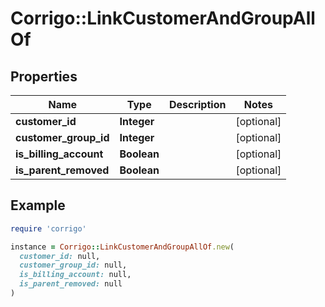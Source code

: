 # Corrigo::LinkCustomerAndGroupAllOf

## Properties

| Name | Type | Description | Notes |
| ---- | ---- | ----------- | ----- |
| **customer_id** | **Integer** |  | [optional] |
| **customer_group_id** | **Integer** |  | [optional] |
| **is_billing_account** | **Boolean** |  | [optional] |
| **is_parent_removed** | **Boolean** |  | [optional] |

## Example

```ruby
require 'corrigo'

instance = Corrigo::LinkCustomerAndGroupAllOf.new(
  customer_id: null,
  customer_group_id: null,
  is_billing_account: null,
  is_parent_removed: null
)
```

